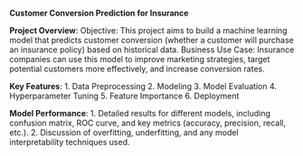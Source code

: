 **Customer Conversion Prediction for Insurance**

**Project Overview**:
Objective: This project aims to build a machine learning model that predicts customer conversion (whether a customer will purchase an insurance policy) based on historical data.
Business Use Case: Insurance companies can use this model to improve marketing strategies, target potential customers more effectively, and increase conversion rates.

**Key Features**:
     1. Data Preprocessing
     2. Modeling
     3. Model Evaluation
     4. Hyperparameter Tuning
     5. Feature Importance
     6. Deployment

**Model Performance**:
     1. Detailed results for different models, including confusion matrix, ROC curve, and key metrics (accuracy, precision, recall, etc.).
     2. Discussion of overfitting, underfitting, and any model interpretability techniques used.
